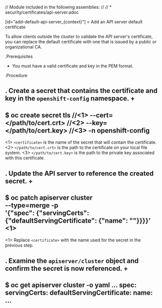 // Module included in the following assemblies:
//
// * security/certificates/api-server.adoc

[id="add-default-api-server_{context}"]
= Add an API server default certificate

To allow clients outside the cluster to validate the API server's
certificate, you can replace the default certificate
with one that is issued by a public or organizational CA.

.Prerequisites

* You must have a valid certificate and key in the PEM format.

.Procedure

. Create a secret that contains the certificate and key in the
`openshift-config` namespace.
+
----
$ oc create secret tls <certificate> \//<1>
     --cert=</path/to/cert.crt> \//<2>
     --key=</path/to/cert.key> \//<3>
     -n openshift-config
----
<1> `<certificate>` is the name of the secret that will contain
the certificate.
<2> `</path/to/cert.crt>` is the path to the certificate on your
local file system.
<3> `</path/to/cert.key>` is the path to the private key associated
with this certificate.

. Update the API server to reference the created secret.
+
----
$ oc patch apiserver cluster \
     --type=merge -p \
     '{"spec": {"servingCerts": {"defaultServingCertificate":
     {"name": "<certificate>"}}}}' <1>
----
<1> Replace `<certificate>` with the name used for the secret in
the previous step.

. Examine the `apiserver/cluster` object and confirm the secret is now
referenced.
+
----
$ oc get apiserver cluster -o yaml
...
spec:
  servingCerts:
    defaultServingCertificate:
      name: <certificate>
...
----
